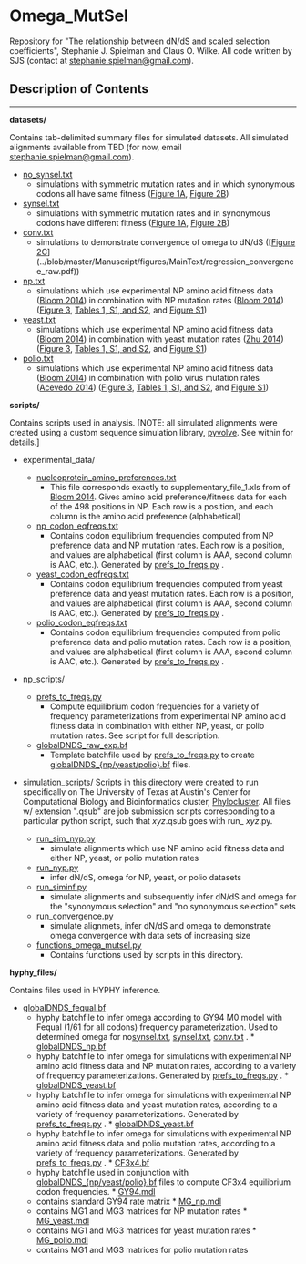 Omega_MutSel
============

Repository for "The relationship between dN/dS and scaled selection coefficients", Stephanie J. Spielman and Claus O. Wilke.
All code written by SJS (contact at stephanie.spielman@gmail.com).

## Description of Contents ##
- - - -



__datasets/__

Contains tab-delimited summary files for simulated datasets.  All simulated alignments available from TBD (for now, email stephanie.spielman@gmail.com).
 * [no_synsel.txt](../blob/master/datasets/no_synsel.txt)
   * simulations with symmetric mutation rates and in which synonymous codons all have same fitness ([Figure 1A](../blob/master/Manuscript/figures/MainText/dnds_variance.pdf), [Figure 2B](../blob/master/Manuscript/figures/MainText/regression_convergence.pdf))
 * [synsel.txt](../blob/master/datasets/synsel.txt)
   * simulations with symmetric mutation rates and in synonymous codons have different fitness ([Figure 1A](../blob/master/Manuscript/figures/MainText/dnds_variance.pdf), [Figure 2B](../blob/master/Manuscript/figures/MainText/regression_convergence.pdf))
 * [conv.txt](../blob/master/datasets/conv.txt)
   * simulations to demonstrate convergence of omega to dN/dS ([[Figure 2C](../blob/master/Manuscript/figures/MainText/regression_convergence.pdf)](../blob/master/Manuscript/figures/MainText/regression_convergence_raw.pdf))
 * [np.txt](../blob/master/datasets/np.txt)
   * simulations which use experimental NP amino acid fitness data ([Bloom 2014](http://mbe.oxfordjournals.org/content/31/8/1956)) in combination with NP mutation rates ([Bloom 2014](http://mbe.oxfordjournals.org/content/31/8/1956)) ([Figure 3](../blob/master/Manuscript/figures/MainText/nyp_bias_r2.pdf), [Tables 1, S1, and S2](../blob/master/Manuscript/figures/latex_tables.txt), and [Figure S1](../blob/master/Manuscript/figures/SI/nyp_regression.pdf))
 * [yeast.txt](../blob/master/datasets/yeast.txt)
   * simulations which use experimental NP amino acid fitness data ([Bloom 2014](http://mbe.oxfordjournals.org/content/31/8/1956)) in combination with yeast mutation rates ([Zhu 2014](http://www.pnas.org/content/111/22/E2310)) ([Figure 3](../blob/master/Manuscript/figures/MainText/nyp_bias_r2.pdf), [Tables 1, S1, and S2](../blob/master/Manuscript/figures/latex_tables.txt), and [Figure S1](../blob/master/Manuscript/figures/SI/nyp_regression.pdf))
 * [polio.txt](../blob/master/datasets/polio.txt)
   * simulations which use experimental NP amino acid fitness data ([Bloom 2014](http://mbe.oxfordjournals.org/content/31/8/1956)) in combination with polio virus mutation rates ([Acevedo 2014](http://www.nature.com/nature/journal/v505/n7485/full/nature12861.html)) ([Figure 3](../blob/master/Manuscript/figures/MainText/nyp_bias_r2.pdf), [Tables 1, S1, and S2](../blob/master/Manuscript/figures/latex_tables.txt), and [Figure S1](../blob/master/Manuscript/figures/SI/nyp_regression.pdf))







__scripts/__

Contains scripts used in analysis. [NOTE: all simulated alignments were created using a custom sequence simulation library, [pyvolve](https://github.com/sjspielman/pyvolve). See within for details.]

 * experimental_data/
   * [nucleoprotein_amino_preferences.txt](../blob/master/scripts/experimental_data/nucleoprotein_amino_preferences.txt)
     * This file corresponds exactly to supplementary_file_1.xls from of [Bloom 2014](http://mbe.oxfordjournals.org/content/31/8/1956). Gives amino acid preference/fitness data for each of the 498 positions in NP. Each row is a position, and each column is the amino acid preference (alphabetical)
    * [np_codon_eqfreqs.txt](../blob/master/scripts/experimental_data/np_codon_eqfreqs.txt)
      * Contains codon equilibrium frequencies computed from NP preference data and NP mutation rates. Each row is a position, and values are alphabetical (first column is AAA, second column is AAC, etc.). Generated by [prefs_to_freqs.py](../blob/master/scripts/np_scripts/prefs_to_freqs.py) .
    * [yeast_codon_eqfreqs.txt](../blob/master/scripts/experimental_data/yeast_codon_eqfreqs.txt)
      * Contains codon equilibrium frequencies computed from yeast preference data and yeast mutation rates. Each row is a position, and values are alphabetical (first column is AAA, second column is AAC, etc.). Generated by [prefs_to_freqs.py](../blob/master/scripts/np_scripts/prefs_to_freqs.py) .
    * [polio_codon_eqfreqs.txt](../blob/master/scripts/experimental_data/polio_codon_eqfreqs.txt)
      * Contains codon equilibrium frequencies computed from polio preference data and polio mutation rates. Each row is a position, and values are alphabetical (first column is AAA, second column is AAC, etc.). Generated by [prefs_to_freqs.py](../blob/master/scripts/np_scripts/prefs_to_freqs.py) .

 * np_scripts/
   * [prefs_to_freqs.py](../blob/master/scripts/np_scripts/prefs_to_freqs.py)
     * Compute equilibrium codon frequencies for a variety of frequency parameterizations from experimental NP amino acid fitness data in combination with either NP, yeast, or polio mutation rates. See script for full description.
    * [globalDNDS_raw_exp.bf](../blob/master/hyphy_files/globalDNDS_raw_exp.bf)
      * Template batchfile used by [prefs_to_freqs.py](../blob/master/scripts/np_scripts/prefs_to_freqs.py) to create [globalDNDS_{np/yeast/polio}.bf](https://github.com/clauswilke/Omega_MutSel/tree/master/hyphy_files) files.

 * simulation_scripts/   Scripts in this directory were created to run specifically on The University of Texas at Austin's Center for Computational Biology and Bioinformatics cluster, [Phylocluster](http://ccbb.biosci.utexas.edu/resources.html). All files w/ extension ".qsub" are job submission scripts corresponding to a particular python script, such that _xyz_.qsub goes with run_ *xyz*.py.
   * [run_sim_nyp.py](../blob/master/scripts/simulation_scripts/run_sim_nyp.py)
     * simulate alignments which use NP amino acid fitness data and either NP, yeast, or polio mutation rates
    * [run_nyp.py](../blob/master/scripts/simulation_scripts/run_nyp.py)
      * infer dN/dS, omega for NP, yeast, or polio datasets
    * [run_siminf.py](../blob/master/scripts/simulation_scripts/run_siminf.py)
      * simulate alignments and subsequently infer dN/dS and omega for the "synonymous selection" and "no synonymous selection" sets
    * [run_convergence.py](../blob/master/scripts/simulation_scripts/run_convergence.py)
      * simulate alignmets, infer dN/dS and omega to demonstrate omega convergence with data sets of increasing size
    * [functions_omega_mutsel.py](../blob/master/scripts/simulation_scripts/functions_omega_mutsel.py)
      * Contains functions used by scripts in this directory.






__hyphy_files/__ 

Contains files used in HYPHY inference.
   * [globalDNDS_fequal.bf](../blob/master/hyphy_files/globalDNDS_fequal.bf) 
     * hyphy batchfile to infer omega according to GY94 M0 model with Fequal (1/61 for all codons) frequency parameterization. Used to determined omega for no[synsel.txt](../blob/master/datasets/conv.txt), [synsel.txt](../blob/master/datasets/conv.txt), [conv.txt](../blob/master/datasets/conv.txt) .
    * [globalDNDS_np.bf](../blob/master/hyphy_files/globalDNDS_np.bf)
      * hyphy batchfile to infer omega for simulations with experimental NP amino acid fitness data and NP mutation rates, according to a variety of frequency parameterizations. Generated by [prefs_to_freqs.py](../blob/master/scripts/np_scripts/prefs_to_freqs.py) .
    * [globalDNDS_yeast.bf](../blob/master/hyphy_files/globalDNDS_yeast.bf)
      * hyphy batchfile to infer omega for simulations with experimental NP amino acid fitness data and yeast mutation rates, according to a variety of frequency parameterizations. Generated by [prefs_to_freqs.py](../blob/master/scripts/np_scripts/prefs_to_freqs.py) .
    * [globalDNDS_yeast.bf](../blob/master/hyphy_files/globalDNDS_yeast.bf)
      * hyphy batchfile to infer omega for simulations with experimental NP amino acid fitness data and polio mutation rates, according to a variety of frequency parameterizations. Generated by [prefs_to_freqs.py](../blob/master/scripts/np_scripts/prefs_to_freqs.py) .
    * [CF3x4.bf](../blob/master/hyphy_files/CF3x4.bf)
      * hyphy batchfile used in conjunction with [globalDNDS_{np/yeast/polio}.bf](https://github.com/clauswilke/Omega_MutSel/tree/master/hyphy_files) files to compute CF3x4 equilibrium codon frequencies.
    * [GY94.mdl](../blob/master/hyphy_files/GY94.mdl)
      * contains standard GY94 rate matrix
    * [MG_np.mdl](../blob/master/hyphy_files/MG_np.mdl)
      * contains MG1 and MG3 matrices for NP mutation rates 
    * [MG_yeast.mdl](../blob/master/hyphy_files/MG_yeast.mdl)
      * contains MG1 and MG3 matrices for yeast mutation rates 
    * [MG_polio.mdl](../blob/master/hyphy_files/MG_polio.mdl)
      * contains MG1 and MG3 matrices for polio mutation rates 











